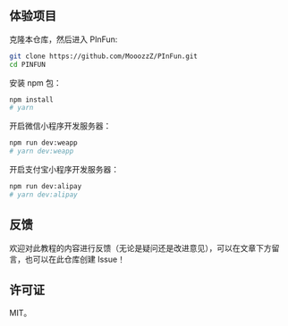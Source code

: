 
## 体验项目

克隆本仓库，然后进入 PInFun:

```bash
git clone https://github.com/MooozzZ/PInFun.git
cd PINFUN
```

安装 npm 包：

```bash
npm install
# yarn
```

开启微信小程序开发服务器：

```bash
npm run dev:weapp
# yarn dev:weapp
```

开启支付宝小程序开发服务器：

```bash
npm run dev:alipay
# yarn dev:alipay
```


## 反馈

欢迎对此教程的内容进行反馈（无论是疑问还是改进意见），可以在文章下方留言，也可以在此仓库创建 Issue！

## 许可证

MIT。
